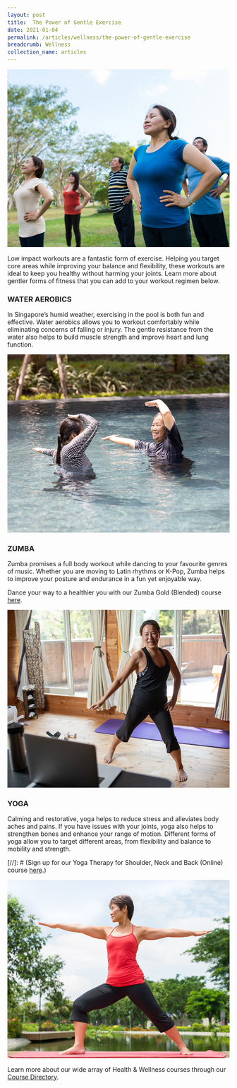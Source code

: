 ```yaml
---
layout: post
title:  The Power of Gentle Exercise
date: 2021-01-04
permalink: /articles/wellness/the-power-of-gentle-exercise
breadcrumb: Wellness
collection_name: articles
---
```

![The Power of Gentle Exercise](/images/content-articles/wellness/the-power-of-gentle-exercise-img1.jpg)

Low impact workouts are a fantastic form of exercise. Helping you target core areas while improving your balance and flexibility, these workouts are ideal to keep you healthy without harming your joints. Learn more about gentler forms of fitness that you can add to your workout regimen below.

### WATER AEROBICS
In Singapore’s humid weather, exercising in the pool is both fun and effective. Water aerobics allows you to workout comfortably while eliminating concerns of falling or injury.  The gentle resistance from the water also helps to build muscle strength and improve heart and lung function.

![The Power of Gentle Exercise](/images/content-articles/wellness/the-power-of-gentle-exercise-img2.jpg)

### ZUMBA
Zumba promises a full body workout while dancing to your favourite genres of music. Whether you are moving to Latin rhythms or K-Pop, Zumba helps to improve your posture and endurance in a fun yet enjoyable way. 

Dance your way to a healthier you with our Zumba Gold (Blended) course [here](../../course-directory/health-and-wellness/#zumbagoldblendedcourses).

![The Power of Gentle Exercise](/images/content-articles/wellness/the-power-of-gentle-exercise-img3.jpg)

### YOGA
Calming and restorative, yoga helps to reduce stress and alleviates body aches and pains. If you have issues with your joints, yoga also helps to strengthen bones and enhance your range of motion. Different forms of yoga allow you to target different areas, from flexibility and balance to mobility and strength. 

[//]: # (Sign up for our Yoga Therapy for Shoulder, Neck and Back (Online) course [here](../../course-directory/health-and-wellness/#yogatherapyforshoulderneckandbackonlinecourses).)

![The Power of Gentle Exercise](/images/content-articles/wellness/the-power-of-gentle-exercise-img4.jpg)

Learn more about our wide array of Health & Wellness courses through our [Course Directory](../../course-directory/health-and-wellness/).